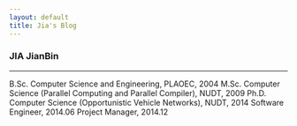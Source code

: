 ```yaml
---
layout: default
title: Jia's Blog
---
```


### JIA JianBin

----

B.Sc. Computer Science and Engineering, PLAOEC, 2004
M.Sc. Computer Science (Parallel Computing and Parallel Compiler), NUDT, 2009
Ph.D. Computer Science (Opportunistic Vehicle Networks), NUDT, 2014
Software Engineer, 2014.06
Project Manager, 2014.12
